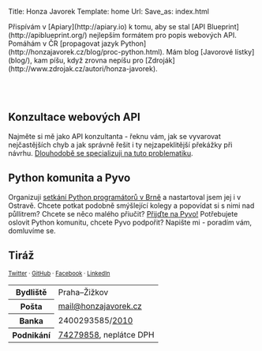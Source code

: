 Title: Honza Javorek
Template: home
Url:
Save_as: index.html

<div markdown="1" class="profile">
Přispívám v [Apiary](http://apiary.io) k tomu, aby se stal [API Blueprint](http://apiblueprint.org/) nejlepším formátem pro popis webových API. Pomáhám v ČR [propagovat jazyk Python](http://honzajavorek.cz/blog/proc-python.html). Mám blog [Javorové lístky](blog/), kam píšu, když zrovna nepíšu pro [Zdroják](http://www.zdrojak.cz/autori/honza-javorek).

<br><br><!-- this is super-ugly, but quick :] -->
</div>

## Konzultace webových API

Najměte si mě jako API konzultanta - řeknu vám, jak se vyvarovat nejčastějších chyb a jak správně řešit i ty nejzapeklitější překážky při návrhu. [Dlouhodobě se specializuji na tuto problematiku](http://cz.linkedin.com/in/honzajavorek).

## Python komunita a Pyvo

Organizuji [setkání Python programátorů v Brně](http://lanyrd.com/series/brno-pyvo/) a nastartoval jsem jej i v Ostravě. Chcete potkat podobně smýšlející kolegy a popovídat si s nimi nad půllitrem? Chcete se něco malého přiučit? [Přijďte na Pyvo!](http://python.cz/#pyvo) Potřebujete oslovit Python komunitu, chcete Pyvo podpořit? Napište mi - poradím vám, domluvíme se.

## Tiráž

<p><small>
    <a href="http://twitter.com/honzajavorek">Twitter</a> &middot;
    <a href="http://github.com/honzajavorek">GitHub</a> &middot;
    <a href="http://facebook.com/honzajavorek">Facebook</a> &middot;
    <a href="http://cz.linkedin.com/in/honzajavorek">LinkedIn</a>
</small></p>
<table>
    <tr>
        <th>Bydliště</th>
        <td>Praha&ndash;Žižkov</td>
    </tr>
    <tr>
        <th>Pošta</th>
        <td><a href="mailto:mail&#64;honzajavorek.cz">mail&#64;<!---->honzajavorek.cz</a></td>
    </tr>
    <tr>
        <th>Banka</th>
        <td>2400293585/<a href="http://www.fio.cz/">2010</a></td>
    </tr>
    <tr>
        <th>Podnikání</th>
        <td><a href="http://wwwinfo.mfcr.cz/cgi-bin/ares/darv_rzp.cgi?ico=74279858&amp;jazyk=cz&amp;xml=1&amp;rozsah=0">74279858</a>, neplátce DPH</td>
    </tr>
</table>

